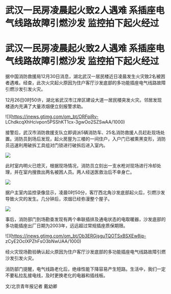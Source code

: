 # 武汉一民房凌晨起火致2人遇难 系插座电气线路故障引燃沙发 监控拍下起火经过

# 武汉一民房凌晨起火致2人遇难 系插座电气线路故障引燃沙发 监控拍下起火经过

据中国消防救援局12月30日消息，湖北武汉一居民楼近日凌晨发生火灾致2名被困者遇难。经查，此次火灾起火原因为住户客厅沙发底部的多功能插座电气线路故障引燃沙发引发火灾。

12月26日0时50许，湖北省武汉市江岸区建设大道一居民楼突发火灾。邻居发现楼道内充满了大量浓烟便立刻报警求助。

![](https://inews.gtimg.com/om_bt/ORFpiRv-
LChdkcqXhHcivpon5PSShKT1cx-3gwOo2SZSwAA/1000)

接警后，武汉市消防救援支队立即调派5辆消防车、25名消防救援人员赶赴现场处置。消防员到场后发现，起火房屋为三楼的一间住户，入户门已被熏黑变形，消防员迅速利用破拆工具组对门锁进行破拆后进入室内。

![](https://inews.gtimg.com/om_bt/O6s9W2ZSrLRehtHKZVzP9ey7JIwX0G4B_23oAuT1VRaOMAA/1000)

此时室内明火已熄灭，根据现场情况，消防员立刻出一支水枪对现场进行冷却处理，并在室内搜救出两名被困人员。两人经送医救治后不幸身亡。

![](https://inews.gtimg.com/om_bt/OVT37SfqLlJGlv_0W_2nIYxXx05T0YgpUsqazH_Ejl2dQAA/1000)

据户主室内监控录像显示，凌晨0时50分，客厅西北角沙发底部起火后，引燃沙发导致火灾的发生。几分钟后，浓烟已经弥漫整个屋子。

![](https://inews.gtimg.com/om_bt/OkyvM_Ozbc2kysnZ9O9lfFU0Bpjb_TQQGpSJtQ7qyhwssAA/1000)

事后，消防部门到场勘查发现有两个串联插排及通电状态的电取暖器，沙发底部的多功能插座出厂日期为2003年，远远超过常规插座质保期限。

![](https://inews.gtimg.com/om_bt/Ob3ERGjsguTQOTSxBSXEw8jp-
zCyE2OclXPZhFsO3bNwUAA/1000)

经火灾现场勘验确认起火原因为住户客厅沙发底部的多功能插座电气线路故障引燃沙发引发火灾。

消防部门提醒，电气线路老化后，绝缘性能下降容易产生短路。生活中，我们一定不要私拉乱接电线，及时更换老化的电器和插线板。

文/北京青年报记者 戴幼卿

